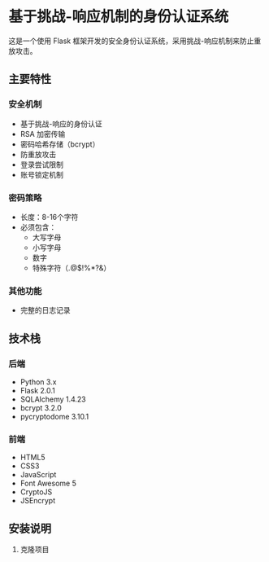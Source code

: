 # 基于挑战-响应机制的身份认证系统

这是一个使用 Flask 框架开发的安全身份认证系统，采用挑战-响应机制来防止重放攻击。

## 主要特性

### 安全机制
- 基于挑战-响应的身份认证
- RSA 加密传输
- 密码哈希存储（bcrypt）
- 防重放攻击
- 登录尝试限制
- 账号锁定机制

### 密码策略
- 长度：8-16个字符
- 必须包含：
  - 大写字母
  - 小写字母
  - 数字
  - 特殊字符（.@$!%*?&）

### 其他功能
- 完整的日志记录

## 技术栈

### 后端
- Python 3.x
- Flask 2.0.1
- SQLAlchemy 1.4.23
- bcrypt 3.2.0
- pycryptodome 3.10.1

### 前端
- HTML5
- CSS3
- JavaScript
- Font Awesome 5
- CryptoJS
- JSEncrypt

## 安装说明

1. 克隆项目 